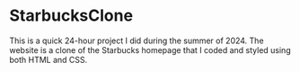 # StarbucksClone

This is a quick 24-hour project I did during the summer of 2024. The website is a clone of the Starbucks homepage that I coded and styled using both HTML and CSS.


